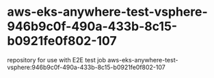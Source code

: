 # aws-eks-anywhere-test-vsphere-946b9c0f-490a-433b-8c15-b0921fe0f802-107
repository for use with E2E test job aws-eks-anywhere-test-vsphere:946b9c0f-490a-433b-8c15-b0921fe0f802-107
